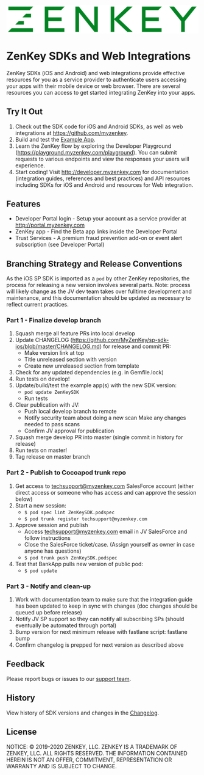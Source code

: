 ![ZenKey](image/ZenKey_rgb.png "ZenKey")

# ZenKey SDKs and Web Integrations

ZenKey SDKs (iOS and Android) and web integrations provide effective resources for you as a service provider to authenticate users accessing your apps with their mobile device or web browser. There are several resources you can access to get started integrating ZenKey into your apps.

## Try It Out

1. Check out the SDK code for iOS and Android SDKs, as well as web integrations at https://github.com/myzenkey.
2. Build and test the [Example App](./Example/ZenKey-SDK-Example).
3. Learn the ZenKey flow by exploring the Developer Playground (https://playground.myzenkey.com/playground). You can submit requests to various endpoints and view the responses your users will experience.
4. Start coding! Visit http://developer.myzenkey.com for documentation (integration guides, references and best practices) and API resources including SDKs for iOS and Android and resources for Web integration.

## Features

- Developer Portal login - Setup your account as a service provider at http://portal.myzenkey.com
- ZenKey app - Find the Beta app links inside the Developer Portal
- Trust Services - A premium fraud prevention add-on or event alert subscription (see Developer Portal)

## Branching Strategy and Release Conventions

As the iOS SP SDK is imported as a `pod` by other ZenKey repositories, the process for releasing a new version involves several parts. Note: process will likely change as the JV dev team takes over fulltime development and maintenance, and this documentation should be updated as necessary to reflect current practices.

### Part 1 - Finalize develop branch
  1. Squash merge all feature PRs into local develop
  2. Update CHANGELOG (https://github.com/MyZenKey/sp-sdk-ios/blob/master/CHANGELOG.md) for release and commit PR: 
     - Make version link at top
     - Title unreleased section with version
     - Create new unreleased section from template
  5. Check for any updated dependencies (e.g. in Gemfile.lock)
  6. Run tests on develop!
  7. Update/build/test the example app(s) with the new SDK version: 
     - `pod update ZenKeySDK`
     - Run tests
  8. Clear publication with JV:
     - Push local develop branch to remote
     - Notify security team about doing a new scan Make any changes needed to pass scans 
     - Confirm JV approval for publication
  9. Squash merge develop PR into master (single commit in history for release)
  10. Run tests on master!
  11. Tag release on master branch

### Part 2 - Publish to Cocoapod trunk repo
  1. Get access to techsupport@myzenkey.com SalesForce account (either direct access or someone who has access and can approve the session below)
  2. Start a new session:
     - `$ pod spec lint ZenKeySDK.podspec`
     - `$ pod trunk register techsupport@myzenkey.com`
  3. Approve session and publish
     - Access techsupport@myzenkey.com email in JV SalesForce and follow instructions
     - Close the SalesForce ticket/case. (Assign yourself as owner in case anyone has questions) 
     - `$ pod trunk push ZenKeySDK.podspec`
  4. Test that BankApp pulls new version of public pod: 
     - `$ pod update`

### Part 3 - Notify and clean-up
  1. Work with documentation team to make sure that the integration guide has been updated to keep in sync with changes (doc changes should be queued up before release)
  2. Notify JV SP support so they can notify all subscribing SPs (should eventually be automated through portal)
  3. Bump version for next minimum release with fastlane script: fastlane bump
  4. Confirm changelog is prepped for next version as described above
 

## Feedback

Please report bugs or issues to our [support team](mailto:techsupport@myzenkey.com).

## History

View history of SDK versions and changes in the [Changelog](./CHANGELOG.md).

## License

NOTICE: © 2019-2020 ZENKEY, LLC. ZENKEY IS A TRADEMARK OF ZENKEY, LLC. ALL RIGHTS RESERVED. THE INFORMATION CONTAINED HEREIN IS NOT AN OFFER, COMMITMENT, REPRESENTATION OR WARRANTY AND IS SUBJECT TO CHANGE.
